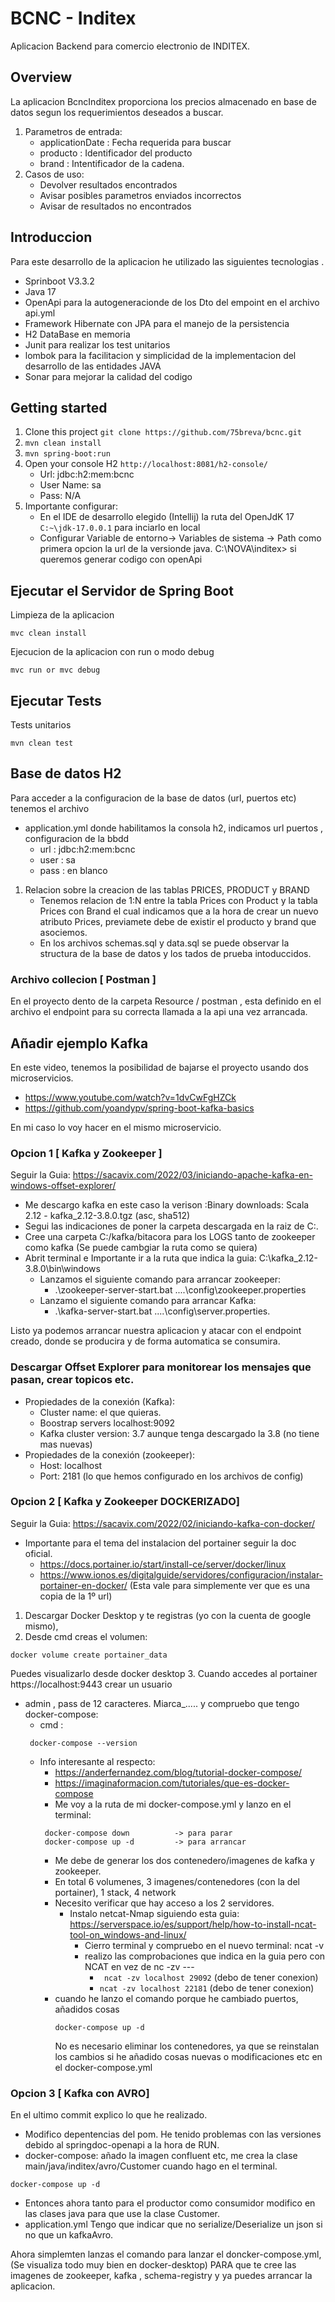 # BCNC - Inditex
Aplicacion Backend para comercio electronio de INDITEX.

## Overview
La aplicacion BcncInditex proporciona los precios almacenado en base de datos 
segun los requerimientos deseados a buscar.

1. Parametros de entrada:
   - applicationDate : Fecha requerida para buscar
   - producto : Identificador del producto
   - brand : Intentificador de la cadena.
2. Casos de uso:
   - Devolver resultados encontrados
   - Avisar posibles parametros enviados incorrectos
   - Avisar de resultados no encontrados

    
## Introduccion 
Para este desarrollo de la aplicacion he utilizado las siguientes tecnologias .
+ Sprinboot V3.3.2
+ Java 17
+ OpenApi para la autogeneracionde de los Dto del empoint en el archivo api.yml
+ Framework Hibernate con JPA para el manejo de la persistencia
+ H2 DataBase en memoria 
+ Junit para realizar los test unitarios
+ lombok para la facilitacion y simplicidad de la implementacion del desarrollo de las entidades JAVA
+ Sonar para mejorar la calidad del codigo



## Getting started

1. Clone this project `git clone https://github.com/75breva/bcnc.git`
2. `mvn clean install`
3. `mvn spring-boot:run`
4. Open your console H2   `http://localhost:8081/h2-console/`
   + Url: jdbc:h2:mem:bcnc
   + User Name: sa
   + Pass: N/A
5. Importante configurar:
   + En el IDE de desarrollo elegido (Intellij) la ruta del OpenJdK 17 `C:~\jdk-17.0.0.1` para inciarlo en local
   + Configurar Variable de entorno-> Variables de sistema -> Path como primera opcion la url de la versionde java. C:\NOVA\inditex> si queremos generar codigo con openApi

## Ejecutar el Servidor de Spring Boot

Limpieza de la aplicacion
```
mvc clean install
```
Ejecucion de la aplicacion con run o modo debug
```
mvc run or mvc debug 
```



## Ejecutar Tests

Tests unitarios
```
mvn clean test
```

## Base de datos  H2 
Para acceder a la configuracion de la base de datos (url, puertos etc) tenemos el archivo
+ application.yml donde habilitamos la consola h2, indicamos url puertos , configuracion de la bbdd
  + url : jdbc:h2:mem:bcnc
  + user : sa
  + pass : en blanco
1. Relacion sobre la creacion de las tablas PRICES, PRODUCT y BRAND
   + Tenemos relacion de 1:N entre la tabla Prices con Product y la tabla Prices con Brand el cual indicamos que a la
   hora de crear un nuevo atributo Prices, previamete debe de existir el producto y brand que asociemos.
   + En los archivos schemas.sql y data.sql se puede observar la structura de la base de datos y los tados de prueba intoduccidos.

### Archivo collecion [ Postman ] 
En el proyecto dento de la carpeta Resource / postman , esta definido en el archivo el endpoint para su correcta llamada a la api una vez arrancada.


## Añadir ejemplo Kafka
En este video, tenemos la posibilidad de bajarse el proyecto usando dos microservicios.
- https://www.youtube.com/watch?v=1dvCwFgHZCk
- https://github.com/yoandypv/spring-boot-kafka-basics

En mi caso lo voy hacer en el mismo microservicio.

### Opcion 1  [ Kafka y Zookeeper ] 
Seguir la Guia: https://sacavix.com/2022/03/iniciando-apache-kafka-en-windows-offset-explorer/
+ Me descargo kafka en este caso la verison :Binary downloads: Scala 2.12  - kafka_2.12-3.8.0.tgz (asc, sha512)
+ Segui las indicaciones de poner la carpeta descargada en la raiz de C:.
+ Cree una carpeta C:/kafka/bitacora para los LOGS tanto de zookeeper como kafka (Se puede cambgiar la ruta como se quiera)
+ Abrit terminal e Importante ir a la ruta que indica la guia: C:\kafka_2.12-3.8.0\bin\windows 
  + Lanzamos el siguiente comando para arrancar zookeeper: 
    - .\zookeeper-server-start.bat ..\..\config\zookeeper.properties
  + Lanzamo el siguiente comando para arrancar Kafka:
    - .\kafka-server-start.bat ..\..\config\server.properties.
    
Listo ya podemos arrancar nuestra aplicacion y atacar con el endpoint creado, donde se producira y de forma 
automatica se consumira. 

### Descargar Offset Explorer para monitorear los mensajes que pasan, crear topicos etc.
- Propiedades de la conexión (Kafka):
  - Cluster name: el que quieras.
  - Boostrap servers localhost:9092
  - Kafka cluster version: 3.7 aunque tenga descargado la 3.8 (no tiene mas nuevas)
- Propiedades de la conexión (zookeeper):
  - Host: localhost
  - Port: 2181 (lo que hemos configurado en los archivos de config)



### Opcion 2  [ Kafka y Zookeeper DOCKERIZADO] 
Seguir la Guia: https://sacavix.com/2022/02/iniciando-kafka-con-docker/
- Importante para el tema del instalacion del portainer seguir la doc oficial.
    - https://docs.portainer.io/start/install-ce/server/docker/linux
    - https://www.ionos.es/digitalguide/servidores/configuracion/instalar-portainer-en-docker/  (Esta vale para simplemente ver que es una copia de la 1º url)
1. Descargar Docker Desktop y te registras (yo con la cuenta de google mismo),
2. Desde cmd creas el volumen:
``` 
docker volume create portainer_data  
``` 
Puedes visualizarlo desde docker desktop
3. Cuando accedes al portainer https://localhost:9443  crear un usuario 
   - admin , pass de 12 caracteres. Miarca_..... y compruebo que tengo docker-compose:
        -  cmd :  
        ``` 
         docker-compose --version 
        ```
        - Info interesante al respecto: 
          - https://anderfernandez.com/blog/tutorial-docker-compose/
          - https://imaginaformacion.com/tutoriales/que-es-docker-compose
          - Me voy a la ruta de mi docker-compose.yml y lanzo en el terminal: 
          ``` 
           docker-compose down          -> para parar
           docker-compose up -d         -> para arrancar
          ```
            + Me debe de generar los dos contenedero/imagenes de kafka y zookeeper.
            + En total 6 volumenes, 3 imagenes/contenedores (con la del portainer), 1 stack, 4 network
          - Necesito verificar que hay acceso a los 2 servidores.
            - Instalo netcat-Nmap siguiendo esta guia: https://serverspace.io/es/support/help/how-to-install-ncat-tool-on_windows-and-linux/
              + Cierro terminal y compruebo en el nuevo terminal: ncat -v
              + realizo las comprobaciones que indica en la guia pero con NCAT en vez de nc -zv ---
                * ```  ncat -zv localhost 29092 ```  (debo de tener conexion)
                * ``` ncat -zv localhost 22181 ```  (debo de tener conexion)
          - cuando he lanzo el comando porque he cambiado puertos, añadidos cosas
             ```
             docker-compose up -d 
             ```
            No es necesario eliminar los contenedores, ya que se reinstalan los cambios
            si he añadido cosas nuevas o modificaciones etc en el docker-compose.yml
### Opcion 3  [ Kafka con AVRO] 
En el ultimo commit explico lo que he realizado.
- Modifico depentencias del pom. He tenido problemas con las versiones debido al springdoc-openapi a la hora de RUN.
- docker-compose: añado la imagen confluent etc, me crea la clase main/java/inditex/avro/Customer cuando hago en el terminal.
```
docker-compose up -d 
```
+ Entonces ahora tanto para el productor como consumidor modifico en las clases java para que use la clase Customer.
+ application.yml Tengo que indicar que no serialize/Deserialize un json si no que un kafkaAvro.

Ahora simplemten lanzas el comando para lanzar el doncker-compose.yml, (Se visualiza todo muy bien en docker-desktop) 
PARA que te cree las imagenes de zookeeper, kafka  , schema-registry y ya puedes arrancar la aplicacion.